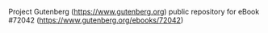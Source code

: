 Project Gutenberg (https://www.gutenberg.org) public repository
for eBook #72042 (https://www.gutenberg.org/ebooks/72042)
